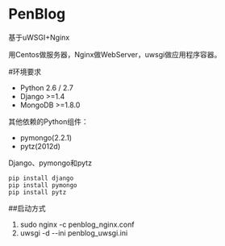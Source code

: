PenBlog
=======

基于uWSGI+Nginx

用Centos做服务器，Nginx做WebServer，uwsgi做应用程序容器。

#环境要求
 * Python 2.6 / 2.7
 * Django >=1.4
 * MongoDB >=1.8.0

其他依赖的Python组件：
 * pymongo(2.2.1)
 * pytz(2012d)

Django、pymongo和pytz

    pip install django
    pip install pymongo
    pip install pytz

##启动方式

1. sudo nginx -c penblog_nginx.conf
2. uwsgi -d --ini penblog_uwsgi.ini